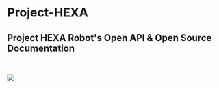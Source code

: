# Project-HEXA
 ## Project HEXA Robot's Open API & Open Source Documentation
<br>

![](https://s3.bmp.ovh/imgs/2022/07/09/a446a4e0eb49ce33.png#pic_center)
